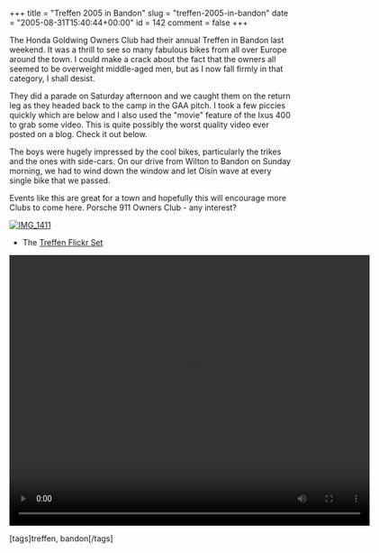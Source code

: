 +++
title = "Treffen 2005 in Bandon"
slug = "treffen-2005-in-bandon"
date = "2005-08-31T15:40:44+00:00"
id = 142
comment = false
+++

The Honda Goldwing Owners Club had their annual Treffen in Bandon last weekend. It was a thrill to see so many fabulous bikes from all over Europe around the town. I could make a crack about the fact that the owners all seemed to be overweight middle-aged men, but as I now fall firmly in that category, I shall desist.

They did a parade on Saturday afternoon and we caught them on the return leg as they headed back to the camp in the GAA pitch. I took a few piccies quickly which are below and I also used the "movie" feature of the Ixus 400 to grab some video. This is quite possibly the worst quality video ever posted on a blog. Check it out below. 

The boys were hugely impressed by the cool bikes, particularly the trikes and the ones with side-cars. On our drive from Wilton to Bandon on Sunday morning, we had to wind down the window and let Oisín wave at every single bike that we passed.

Events like this are great for a town and hopefully this will encourage more Clubs to come here. Porsche 911 Owners Club - any interest?

[![IMG_1411](/images/flickr/2024_download/39019044_96ecd688c3_c.jpg)](http://www.flickr.com/photos/bandon1/39019044/ "Photo Sharing")

* The [Treffen Flickr Set](http://www.flickr.com/photos/bandon1/39019044/in/set-859816/)

<center>
<video width="640" height="480" controls>
  <source src="/images/flickr/2024_download/Treffen_2005.mp4" type="video/mp4">
Your browser does not support the video tag.
</video>
</center>


[tags]treffen, bandon[/tags]
